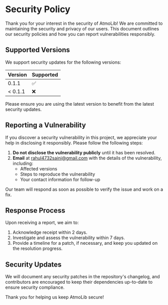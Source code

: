 # Security Policy

Thank you for your interest in the security of AtmoLib! We are committed to maintaining the security and privacy of our users. This document outlines our security policies and how you can report vulnerabilities responsibly.

## Supported Versions

We support security updates for the following versions:

| Version | Supported          |
| ------- | ------------------ |
| 0.1.1   | :white_check_mark: |
| < 0.1.1 | :x:                |

Please ensure you are using the latest version to benefit from the latest security updates.

## Reporting a Vulnerability

If you discover a security vulnerability in this project, we appreciate your help in disclosing it responsibly. Please follow the following steps:

1. **Do not disclose the vulnerability publicly** until it has been resolved.
2. **Email** at [rahul4732saini@gmail.com](mailto:rahul4732saini@gmail.com) with the details of the vulnerability, including:
   - Affected versions
   - Steps to reproduce the vulnerability
   - Your contact information for follow-up

Our team will respond as soon as possible to verify the issue and work on a fix.

## Response Process

Upon receiving a report, we aim to:

1. Acknowledge receipt within 2 days.
2. Investigate and assess the vulnerability within 7 days.
3. Provide a timeline for a patch, if necessary, and keep you updated on the resolution progress.

## Security Updates

We will document any security patches in the repository's changelog, and contributors are encouraged to keep their dependencies up-to-date to ensure security compliance.

Thank you for helping us keep AtmoLib secure!
